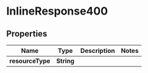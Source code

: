 

# InlineResponse400

## Properties

Name | Type | Description | Notes
------------ | ------------- | ------------- | -------------
**resourceType** | **String** |  | 




